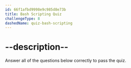 ```yaml
---
id: 66f1afbd9998e9c985d8e73b
title: Bash Scripting Quiz
challengeType: 8
dashedName: quiz-bash-scripting
---
```


# --description--

Answer all of the questions below correctly to pass the quiz.
